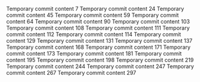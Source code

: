 Temporary commit content 7
Temporary commit content 24
Temporary commit content 45
Temporary commit content 59
Temporary commit content 64
Temporary commit content 90
Temporary commit content 103
Temporary commit content 108
Temporary commit content 111
Temporary commit content 112
Temporary commit content 114
Temporary commit content 129
Temporary commit content 131
Temporary commit content 137
Temporary commit content 168
Temporary commit content 171
Temporary commit content 173
Temporary commit content 181
Temporary commit content 195
Temporary commit content 198
Temporary commit content 219
Temporary commit content 244
Temporary commit content 247
Temporary commit content 267
Temporary commit content 297
